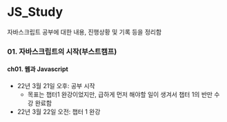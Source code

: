 # JS_Study

자바스크립트 공부에 대한 내용, 진행상황 및 기록 등을 정리함

### 01. 자바스크립트의 시작(부스트캠프)

#### ch01. 웹과 Javascript

- 22년 3월 21일 오후: 공부 시작
  - 목표는 챕터1 완강이었지만, 급하게 먼저 해야할 일이 생겨서 챕터 1의 반만 수강 완료함 
- 22년 3월 22일 오전: 챕터 1 완강
